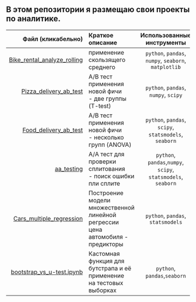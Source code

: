 ## В этом репозитории я размещаю свои проекты по аналитике.
| Файл (кликабельно)       | Краткое описание   | Использованные инструменты |
| --------------------:|:------------------| :--------------------------:|
| [Bike_rental_analyze_rolling](Bike_rental_analyze_rolling.ipynb)| применение скользящего среднего| `python`, `pandas`, `numpy`, `seaborn`, `matplotlib`|
| [Pizza_delivery_ab_test](Pizza_delivery_ab_test.ipynb)| A/B тест применения новой фичи <br/> - две группы (T-test) |   `python`, `pandas`, `numpy`, `scipy`    |
|[Food_delivery_ab_test](Food_delivery_ab_test.ipynb) |A/B тест применения новой фичи <br/> - несколько групп (ANOVA) | `python`, `pandas`, `scipy`, `statsmodels`, `seaborn`|
|[aa_testing](aa_testing.ipynb) |A/А тест для проверки сплитования <br/> - поиск ошибки пли сплите | `python`, `pandas`,`numpy`, `scipy`, `statsmodels`, `seaborn`|
| [Cars_multiple_regression](cars_multiple_regression.ipynb)|Построение модели множественной линейной регрессии <br/> цена автомобиля - предикторы |`python`, `pandas`, `statsmodels`|
|[bootstrap_vs_u-test.ipynb](bootstrap_vs_u-test.ipynb)|Кастомная функция для бутстрапа и её применение <br/> на тестовых выборках|`python`, `pandas`,`seaborn`|
